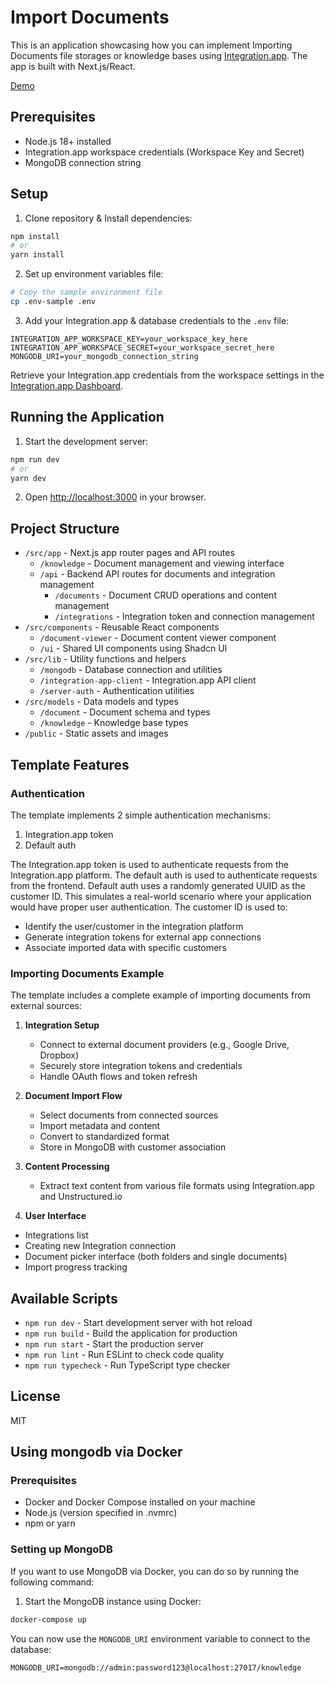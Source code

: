 # Import Documents

This is an application showcasing how you can implement Importing Documents file storages or knowledge bases using [Integration.app](https://integration.app). The app is built with Next.js/React.

[Demo](https://documents-example.vercel.app/)

## Prerequisites

- Node.js 18+ installed
- Integration.app workspace credentials (Workspace Key and Secret)
- MongoDB connection string

## Setup

1. Clone repository & Install dependencies:

```bash
npm install
# or
yarn install
```

2. Set up environment variables file:

```bash
# Copy the sample environment file
cp .env-sample .env
```

3. Add your Integration.app & database credentials to the `.env` file:

```env
INTEGRATION_APP_WORKSPACE_KEY=your_workspace_key_here
INTEGRATION_APP_WORKSPACE_SECRET=your_workspace_secret_here
MONGODB_URI=your_mongodb_connection_string
```

Retrieve your Integration.app credentials from the workspace settings in the [Integration.app Dashboard](https://console.integration.app).


## Running the Application

1. Start the development server:

```bash
npm run dev
# or
yarn dev
```

2. Open [http://localhost:3000](http://localhost:3000) in your browser.

## Project Structure

- `/src/app` - Next.js app router pages and API routes
  - `/knowledge` - Document management and viewing interface
  - `/api` - Backend API routes for documents and integration management
    - `/documents` - Document CRUD operations and content management
    - `/integrations` - Integration token and connection management
- `/src/components` - Reusable React components
  - `/document-viewer` - Document content viewer component
  - `/ui` - Shared UI components using Shadcn UI
- `/src/lib` - Utility functions and helpers
  - `/mongodb` - Database connection and utilities
  - `/integration-app-client` - Integration.app API client
  - `/server-auth` - Authentication utilities
- `/src/models` - Data models and types
  - `/document` - Document schema and types
  - `/knowledge` - Knowledge base types
- `/public` - Static assets and images

## Template Features

### Authentication

The template implements 2 simple authentication mechanisms:

1. Integration.app token
2. Default auth

The Integration.app token is used to authenticate requests from the Integration.app platform. The default auth is used to authenticate requests from the frontend.
Default auth uses a randomly generated UUID as the customer ID. This simulates a real-world scenario where your application would have proper user authentication. The customer ID is used to:

- Identify the user/customer in the integration platform
- Generate integration tokens for external app connections
- Associate imported data with specific customers

### Importing Documents Example

The template includes a complete example of importing documents from external sources:

1. **Integration Setup**

   - Connect to external document providers (e.g., Google Drive, Dropbox)
   - Securely store integration tokens and credentials
   - Handle OAuth flows and token refresh

2. **Document Import Flow**

   - Select documents from connected sources
   - Import metadata and content
   - Convert to standardized format
   - Store in MongoDB with customer association

3. **Content Processing**

   - Extract text content from various file formats using Integration.app and Unstructured.io

4. **User Interface**

- Integrations list
- Creating new Integration connection
- Document picker interface (both folders and single documents)
- Import progress tracking

## Available Scripts

- `npm run dev` - Start development server with hot reload
- `npm run build` - Build the application for production
- `npm run start` - Start the production server
- `npm run lint` - Run ESLint to check code quality
- `npm run typecheck` - Run TypeScript type checker

## License

MIT

## Using mongodb via Docker

### Prerequisites
- Docker and Docker Compose installed on your machine
- Node.js (version specified in .nvmrc)
- npm or yarn

### Setting up MongoDB
If you want to use MongoDB via Docker, you can do so by running the following command:

1. Start the MongoDB instance using Docker:

```bash
docker-compose up
```

You can now use the `MONGODB_URI` environment variable to connect to the database:

```env
MONGODB_URI=mongodb://admin:password123@localhost:27017/knowledge
```